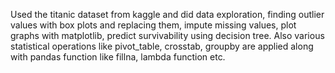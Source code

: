 Used the titanic dataset from kaggle and did data exploration, finding outlier values with box plots
and replacing them, impute missing values, plot graphs with matplotlib, predict survivability using
decision tree.  Also various statistical operations like pivot_table, crosstab, groupby are applied along
with pandas function like fillna, lambda function etc.
